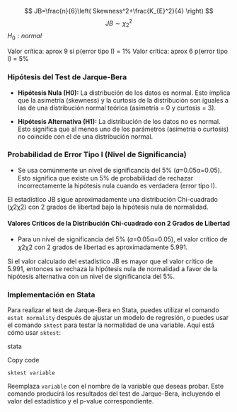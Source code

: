 $$
JB=\frac{n}{6}\left( Skewness^2+\frac{K_{E}^2}{4} \right)
$$
$$
JB \sim \chi_{2}^2
$$
$H_{0}: normal$

Valor crítica: aprox 9  si p(error tipo I) = 1%
Valor crítica: aprox 6 p(error tipo I) = 5%
### Hipótesis del Test de Jarque-Bera

- **Hipótesis Nula (H0):** La distribución de los datos es normal. Esto implica que la asimetría (skewness) y la curtosis de la distribución son iguales a las de una distribución normal teórica (asimetría = 0 y curtosis = 3).
    
- **Hipótesis Alternativa (H1):** La distribución de los datos no es normal. Esto significa que al menos uno de los parámetros (asimetría o curtosis) no coincide con el de una distribución normal.

### Probabilidad de Error Tipo I (Nivel de Significancia)

- Se usa comúnmente un nivel de significancia del 5% (𝛼=0.05α=0.05). Esto significa que existe un 5% de probabilidad de rechazar incorrectamente la hipótesis nula cuando es verdadera (error tipo I).


El estadístico JB sigue aproximadamente una distribución Chi-cuadrado (𝜒2χ2) con 2 grados de libertad bajo la hipótesis nula de normalidad.

#### Valores Críticos de la Distribución Chi-cuadrado con 2 Grados de Libertad

- Para un nivel de significancia del 5% (𝛼=0.05α=0.05), el valor crítico de 𝜒2χ2 con 2 grados de libertad es aproximadamente 5.991.

Si el valor calculado del estadístico JB es mayor que el valor crítico de 5.991, entonces se rechaza la hipótesis nula de normalidad a favor de la hipótesis alternativa con un nivel de significancia del 5%.

### Implementación en Stata

Para realizar el test de Jarque-Bera en Stata, puedes utilizar el comando `estat normality` después de ajustar un modelo de regresión, o puedes usar el comando `sktest` para testar la normalidad de una variable. Aquí está cómo usar `sktest`:

stata

Copy code

`sktest variable`

Reemplaza `variable` con el nombre de la variable que deseas probar. Este comando producirá los resultados del test de Jarque-Bera, incluyendo el valor del estadístico y el p-value correspondiente.
